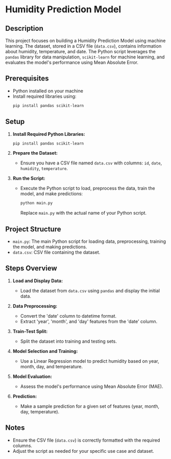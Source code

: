 # Humidity Prediction Model

## Description

This project focuses on building a Humidity Prediction Model using machine learning. The dataset, stored in a CSV file (`data.csv`), contains information about humidity, temperature, and date. The Python script leverages the `pandas` library for data manipulation, `scikit-learn` for machine learning, and evaluates the model's performance using Mean Absolute Error.

## Prerequisites

- Python installed on your machine
- Install required libraries using:
  ```bash
  pip install pandas scikit-learn
  ```

## Setup

1. **Install Required Python Libraries:**
   ```bash
   pip install pandas scikit-learn
   ```

2. **Prepare the Dataset:**
   - Ensure you have a CSV file named `data.csv` with columns: `id`, `date`, `humidity`, `temperature`.

3. **Run the Script:**
   - Execute the Python script to load, preprocess the data, train the model, and make predictions:
     ```bash
     python main.py
     ```
     Replace `main.py` with the actual name of your Python script.

## Project Structure

- `main.py`: The main Python script for loading data, preprocessing, training the model, and making predictions.
- `data.csv`: CSV file containing the dataset.

## Steps Overview

1. **Load and Display Data:**
   - Load the dataset from `data.csv` using `pandas` and display the initial data.

2. **Data Preprocessing:**
   - Convert the 'date' column to datetime format.
   - Extract 'year', 'month', and 'day' features from the 'date' column.

3. **Train-Test Split:**
   - Split the dataset into training and testing sets.

4. **Model Selection and Training:**
   - Use a Linear Regression model to predict humidity based on year, month, day, and temperature.

5. **Model Evaluation:**
   - Assess the model's performance using Mean Absolute Error (MAE).

6. **Prediction:**
   - Make a sample prediction for a given set of features (year, month, day, temperature).

## Notes

- Ensure the CSV file (`data.csv`) is correctly formatted with the required columns.
- Adjust the script as needed for your specific use case and dataset.